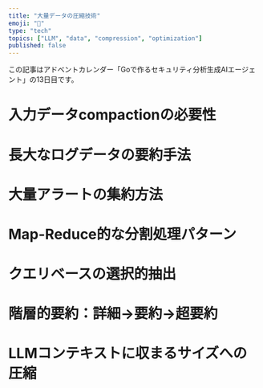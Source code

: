 ```yaml
---
title: "大量データの圧縮技術"
emoji: "🤖"
type: "tech"
topics: ["LLM", "data", "compression", "optimization"]
published: false
---
```


この記事はアドベントカレンダー「Goで作るセキュリティ分析生成AIエージェント」の13日目です。

# 入力データcompactionの必要性

# 長大なログデータの要約手法

# 大量アラートの集約方法

# Map-Reduce的な分割処理パターン

# クエリベースの選択的抽出

# 階層的要約：詳細→要約→超要約

# LLMコンテキストに収まるサイズへの圧縮
